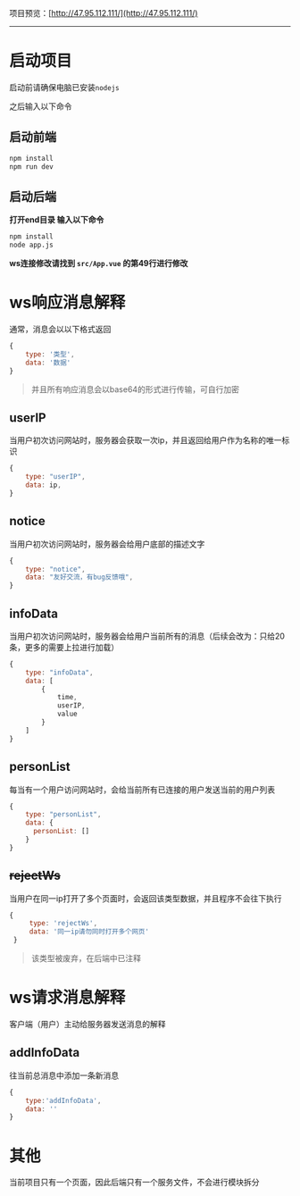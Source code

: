 项目预览：[http://47.95.112.111/](http://47.95.112.111/)
****
# 启动项目

启动前请确保电脑已安装`nodejs`

之后输入以下命令

## 启动前端

```bash
npm install
npm run dev
```



## 启动后端

**打开end目录 输入以下命令**

```bash
npm install
node app.js
```

**ws连接修改请找到 `src/App.vue` 的第49行进行修改**


# ws响应消息解释

通常，消息会以以下格式返回

```js
{
    type: '类型',
    data: '数据'
}
```

> 并且所有响应消息会以base64的形式进行传输，可自行加密



## userIP

当用户初次访问网站时，服务器会获取一次ip，并且返回给用户作为名称的唯一标识

```js
{
    type: "userIP",
    data: ip,
}
```



## notice

当用户初次访问网站时，服务器会给用户底部的描述文字

```js
{
    type: "notice",
    data: "友好交流，有bug反馈哦",
}
```



## infoData

当用户初次访问网站时，服务器会给用户当前所有的消息（后续会改为：只给20条，更多的需要上拉进行加载）

```js
{
    type: "infoData",
    data: [
        {
            time,
            userIP,
            value
        }
    ]
}
```



## personList

每当有一个用户访问网站时，会给当前所有已连接的用户发送当前的用户列表

```js
{
    type: "personList",
    data: {
      personList: []
    }
}
```



## ~~rejectWs~~

当用户在同一ip打开了多个页面时，会返回该类型数据，并且程序不会往下执行

```js
{
     type: 'rejectWs',
     data: '同一ip请勿同时打开多个网页'
 }
```

> 该类型被废弃，在后端中已注释



# ws请求消息解释

客户端（用户）主动给服务器发送消息的解释



## addInfoData

往当前总消息中添加一条新消息

```js
{
    type:'addInfoData',
    data: ''
}
```



# 其他

当前项目只有一个页面，因此后端只有一个服务文件，不会进行模块拆分
